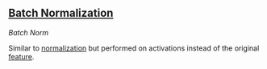 ## [Batch Normalization](#batch-normalization)
*Batch Norm*

Similar to [normalization](#normalization) but performed on activations instead of the original [feature](#feature).